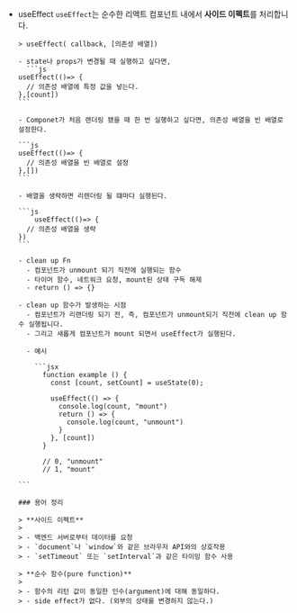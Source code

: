 - useEffect
  `useEffect`는 순수한 리액트 컴포넌트 내에서 **사이드 이펙트**를 처리합니다.

      > useEffect( callback, [의존성 배열])

      - state나 props가 변경될 때 실행하고 싶다면,
        ```js
      useEffect(()=> {
        // 의존성 배열에 특정 값을 넣는다.
      },[count])
      ```

      - Componet가 처음 랜더링 됐을 때 한 번 실행하고 싶다면, 의존성 배열을 빈 배열로 설정한다.

      ```js
      useEffect(()=> {
        // 의존성 배열을 빈 배열로 설정
      },[])
      ```

      - 배열을 생략하면 리렌더링 될 떄마다 실행된다.

      ```js
          useEffect(()=> {
        // 의존성 배열을 생략
      })
      ```

      - clean up Fn
        - 컴포넌트가 unmount 되기 직전에 실행되는 함수
        - 타이머 함수, 네트워크 요청, mount된 상태 구독 해제
        - return () => {}

      - clean up 함수가 발생하는 시점
        - 컴포넌트가 리랜더링 되기 전, 즉, 컴포넌트가 unmount되기 직전에 clean up 함수 실행됩니다.
        - 그리고 새롭게 컴포넌트가 mount 되면서 useEffect가 실행된다.

        - 예시

          ```jsx
            function example () {
              const [count, setCount] = useState(0);

              useEffect(() => {
                console.log(count, "mount")
                return () => {
                  console.log(count, "unmount")
                }
              }, [count])
            }

            // 0, "unmount"
            // 1, "mount"

      ```

      ### 용어 정리

      > **사이드 이펙트**
      >
      > - 백엔드 서버로부터 데이터를 요청
      > - `document`나 `window`와 같은 브라우저 API와의 상호작용
      > - `setTimeout` 또는 `setInterval`과 같은 타이밍 함수 사용

      > **순수 함수(pure function)**
      >
      > - 함수의 리턴 값이 동일한 인수(argument)에 대해 동일하다.
      > - side effect가 없다. (외부의 상태를 변경하지 않는다.)
